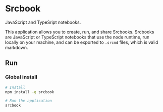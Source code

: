 # Srcbook

JavaScript and TypeSript notebooks.

This application allows you to create, run, and share Srcbooks. Srcbooks are JavaScript or TypeScript notebooks that use the node runtime, run locally on your machine, and can be exported to `.srcmd` files, which is valid markdown.

## Run

### Global install

```bash
# Install
npm install -g srcbook

# Run the application
srcbook
```
